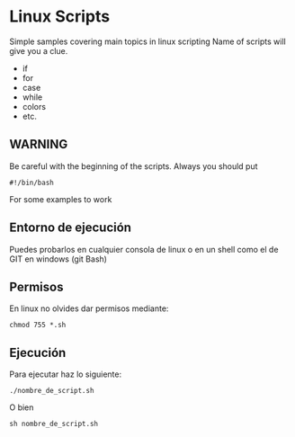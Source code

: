 # Linux Scripts
Simple samples covering main topics in linux scripting
Name of scripts will give you a clue.
- if
- for
- case
- while
- colors
- etc.

## WARNING
Be careful with the beginning of the scripts.
Always you should put
```
#!/bin/bash
```
For some examples to work 

## Entorno de ejecución
Puedes probarlos en cualquier consola de linux 
o en un shell como el de GIT en windows (git Bash)

## Permisos
En linux no olvides dar permisos mediante:
```
chmod 755 *.sh
```

## Ejecución
Para ejecutar haz lo siguiente:
```
./nombre_de_script.sh
```
O bien
```
sh nombre_de_script.sh
```

